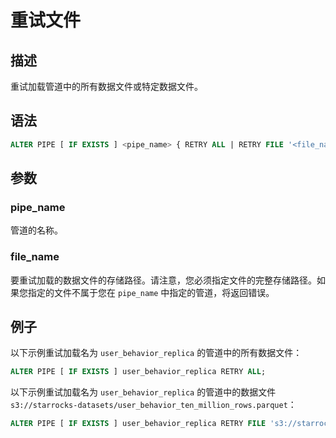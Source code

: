 # 重试文件

## 描述

重试加载管道中的所有数据文件或特定数据文件。

## 语法

```SQL
ALTER PIPE [ IF EXISTS ] <pipe_name> { RETRY ALL | RETRY FILE '<file_name>' }
```

## 参数

### pipe_name

管道的名称。

### file_name

要重试加载的数据文件的存储路径。请注意，您必须指定文件的完整存储路径。如果您指定的文件不属于您在 `pipe_name` 中指定的管道，将返回错误。

## 例子

以下示例重试加载名为 `user_behavior_replica` 的管道中的所有数据文件：

```SQL
ALTER PIPE [ IF EXISTS ] user_behavior_replica RETRY ALL;
```

以下示例重试加载名为 `user_behavior_replica` 的管道中的数据文件 `s3://starrocks-datasets/user_behavior_ten_million_rows.parquet`：

```SQL
ALTER PIPE [ IF EXISTS ] user_behavior_replica RETRY FILE 's3://starrocks-datasets/user_behavior_ten_million_rows.parquet';
```